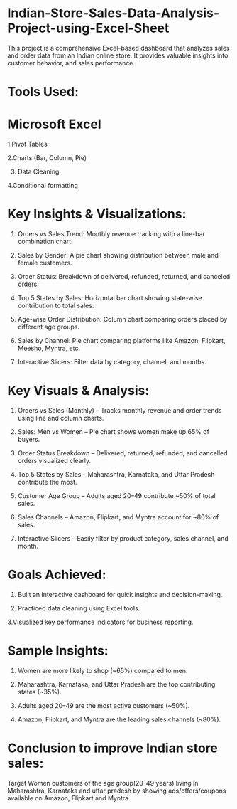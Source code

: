 # Indian-Store-Sales-Data-Analysis-Project-using-Excel-Sheet

This project is a comprehensive Excel-based dashboard that analyzes sales and order data from an Indian online store. It provides valuable insights into customer behavior, and sales performance.

# Tools Used:
# Microsoft Excel

1.Pivot Tables

2.Charts (Bar, Column, Pie)

3. Data Cleaning

4.Conditional formatting



# Key Insights & Visualizations:

1. Orders vs Sales Trend: Monthly revenue tracking with a line-bar combination chart.

2. Sales by Gender: A pie chart showing distribution between male and female customers.

3. Order Status: Breakdown of delivered, refunded, returned, and canceled orders.

4. Top 5 States by Sales: Horizontal bar chart showing state-wise contribution to total sales.

5. Age-wise Order Distribution: Column chart comparing orders placed by different age groups.

6. Sales by Channel: Pie chart comparing platforms like Amazon, Flipkart, Meesho, Myntra, etc.

7. Interactive Slicers: Filter data by category, channel, and months.


 # Key Visuals & Analysis:
 1. Orders vs Sales (Monthly) – Tracks monthly revenue and order trends using line and column charts.

 2. Sales: Men vs Women – Pie chart shows women make up 65% of buyers.

 3. Order Status Breakdown – Delivered, returned, refunded, and cancelled orders visualized clearly.

 4. Top 5 States by Sales – Maharashtra, Karnataka, and Uttar Pradesh contribute the most.

 5. Customer Age Group – Adults aged 20–49 contribute ~50% of total sales.

 6. Sales Channels – Amazon, Flipkart, and Myntra account for ~80% of sales.

 7. Interactive Slicers – Easily filter by product category, sales channel, and month.

 # Goals Achieved:
 1. Built an interactive dashboard for quick insights and decision-making.

 2. Practiced data cleaning using Excel tools.

 3.Visualized key performance indicators for business reporting.

# Sample Insights:
1. Women are more likely to shop (~65%) compared to men.

2. Maharashtra, Karnataka, and Uttar Pradesh are the top contributing states (~35%).

3. Adults aged 20–49 are the most active customers (~50%).

4. Amazon, Flipkart, and Myntra are the leading sales channels (~80%).

# Conclusion to improve Indian store sales:
Target Women customers of the age group(20-49 years) living in 
Maharashtra, Karnataka and uttar pradesh by showing ads/offers/coupons 
available on Amazon, Flipkart and Myntra.


